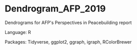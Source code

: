 # Dendrogram_AFP_2019
 Dendrograms for AFP's Perspectives in Peacebuilding report

Language: R

Packages: Tidyverse, ggplot2, ggraph, igraph, RColorBrewer

